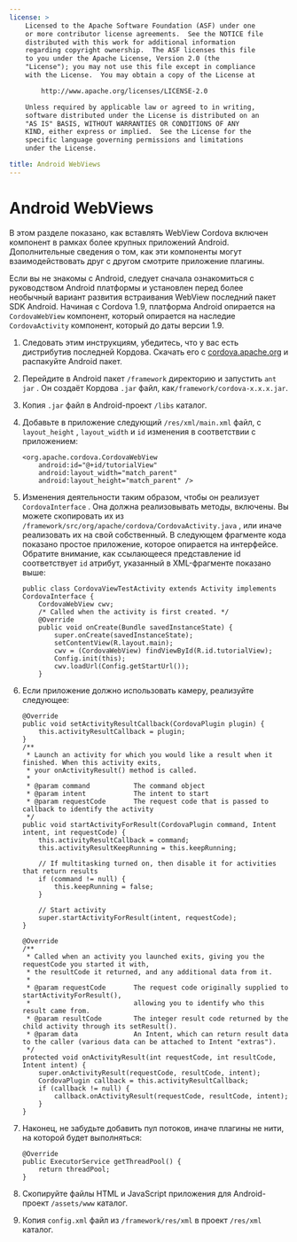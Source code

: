 ```yaml
---
license: >
    Licensed to the Apache Software Foundation (ASF) under one
    or more contributor license agreements.  See the NOTICE file
    distributed with this work for additional information
    regarding copyright ownership.  The ASF licenses this file
    to you under the Apache License, Version 2.0 (the
    "License"); you may not use this file except in compliance
    with the License.  You may obtain a copy of the License at

        http://www.apache.org/licenses/LICENSE-2.0

    Unless required by applicable law or agreed to in writing,
    software distributed under the License is distributed on an
    "AS IS" BASIS, WITHOUT WARRANTIES OR CONDITIONS OF ANY
    KIND, either express or implied.  See the License for the
    specific language governing permissions and limitations
    under the License.

title: Android WebViews
---
```


# Android WebViews

В этом разделе показано, как вставлять WebView Cordova включен компонент в рамках более крупных приложений Android. Дополнительные сведения о том, как эти компоненты могут взаимодействовать друг с другом смотрите приложение плагины.

Если вы не знакомы с Android, следует сначала ознакомиться с руководством Android платформы и установлен перед более необычный вариант развития встраивания WebView последний пакет SDK Android. Начиная с Cordova 1.9, платформа Android опирается на `CordovaWebView` компонент, который опирается на наследие `CordovaActivity` компонент, который до даты версии 1.9.

1.  Следовать этим инструкциям, убедитесь, что у вас есть дистрибутив последней Кордова. Скачать его с [cordova.apache.org][1] и распакуйте Android пакет.

2.  Перейдите в Android пакет `/framework` директорию и запустить `ant jar` . Он создаёт Кордова `.jar` файл, как`/framework/cordova-x.x.x.jar`.

3.  Копия `.jar` файл в Android-проект `/libs` каталог.

4.  Добавьте в приложение следующий `/res/xml/main.xml` файл, с `layout_height` , `layout_width` и `id` изменения в соответствии с приложением:
    
        <org.apache.cordova.CordovaWebView
            android:id="@+id/tutorialView"
            android:layout_width="match_parent"
            android:layout_height="match_parent" />
        

5.  Изменения деятельности таким образом, чтобы он реализует `CordovaInterface` . Она должна реализовывать методы, включены. Вы можете скопировать их из `/framework/src/org/apache/cordova/CordovaActivity.java` , или иначе реализовать их на свой собственный. В следующем фрагменте кода показано простое приложение, которое опирается на интерфейсе. Обратите внимание, как ссылающееся представление id соответствует `id` атрибут, указанный в XML-фрагменте показано выше:
    
        public class CordovaViewTestActivity extends Activity implements CordovaInterface {
            CordovaWebView cwv;
            /* Called when the activity is first created. */
            @Override
            public void onCreate(Bundle savedInstanceState) {
                super.onCreate(savedInstanceState);
                setContentView(R.layout.main);
                cwv = (CordovaWebView) findViewById(R.id.tutorialView);
                Config.init(this);
                cwv.loadUrl(Config.getStartUrl());
            }
        

6.  Если приложение должно использовать камеру, реализуйте следующее:
    
        @Override
        public void setActivityResultCallback(CordovaPlugin plugin) {
            this.activityResultCallback = plugin;
        }
        /**
         * Launch an activity for which you would like a result when it finished. When this activity exits,
         * your onActivityResult() method is called.
         *
         * @param command           The command object
         * @param intent            The intent to start
         * @param requestCode       The request code that is passed to callback to identify the activity
         */
        public void startActivityForResult(CordovaPlugin command, Intent intent, int requestCode) {
            this.activityResultCallback = command;
            this.activityResultKeepRunning = this.keepRunning;
        
            // If multitasking turned on, then disable it for activities that return results
            if (command != null) {
                this.keepRunning = false;
            }
        
            // Start activity
            super.startActivityForResult(intent, requestCode);
        }   
        
        @Override
        /**
         * Called when an activity you launched exits, giving you the requestCode you started it with,
         * the resultCode it returned, and any additional data from it.
         *
         * @param requestCode       The request code originally supplied to startActivityForResult(),
         *                          allowing you to identify who this result came from.
         * @param resultCode        The integer result code returned by the child activity through its setResult().
         * @param data              An Intent, which can return result data to the caller (various data can be attached to Intent "extras").
         */
        protected void onActivityResult(int requestCode, int resultCode, Intent intent) {
            super.onActivityResult(requestCode, resultCode, intent);
            CordovaPlugin callback = this.activityResultCallback;
            if (callback != null) {
                callback.onActivityResult(requestCode, resultCode, intent);
            }
        }
        

7.  Наконец, не забудьте добавить пул потоков, иначе плагины не нити, на которой будет выполняться:
    
        @Override
        public ExecutorService getThreadPool() {
            return threadPool;
        }
        

8.  Скопируйте файлы HTML и JavaScript приложения для Android-проект `/assets/www` каталог.

9.  Копия `config.xml` файл из `/framework/res/xml` в проект `/res/xml` каталог.

 [1]: http://cordova.apache.org